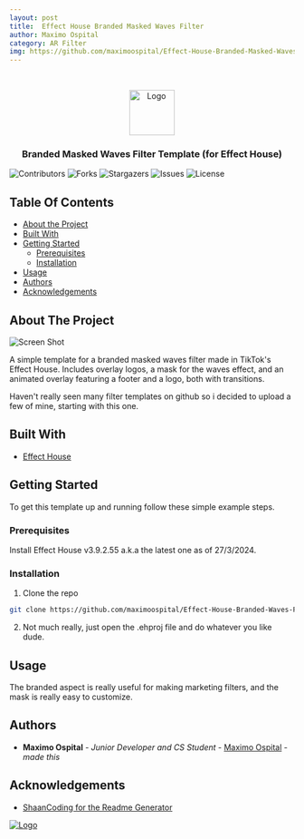 ```yaml
---
layout: post
title:  Effect House Branded Masked Waves Filter 
author: Maximo Ospital
category: AR Filter
img: https://github.com/maximoospital/Effect-House-Branded-Masked-Waves-Filter/raw/main/images/demo.gif
---
```


<br/>
<p align="center">
  <a href="https://github.com/maximoospital/Effect-House-Branded-Masked-Waves-Filter">
    <img src="images/icon.png" alt="Logo" width="80" height="80">
  </a>

  <h3 align="center">Branded Masked Waves Filter Template
(for Effect House)</h3>

</p>

![Contributors](https://img.shields.io/github/contributors/maximoospital/Effect-House-Branded-Masked-Waves-Filter?color=dark-green) ![Forks](https://img.shields.io/github/forks/maximoospital/Effect-House-Branded-Masked-Waves-Filter?style=social) ![Stargazers](https://img.shields.io/github/stars/maximoospital/Effect-House-Branded-Masked-Waves-Filter?style=social) ![Issues](https://img.shields.io/github/issues/maximoospital/Effect-House-Branded-Masked-Waves-Filter) ![License](https://img.shields.io/github/license/maximoospital/Effect-House-Branded-Masked-Waves-Filter) 

## Table Of Contents

* [About the Project](#about-the-project)
* [Built With](#built-with)
* [Getting Started](#getting-started)
  * [Prerequisites](#prerequisites)
  * [Installation](#installation)
* [Usage](#usage)
* [Authors](#authors)
* [Acknowledgements](#acknowledgements)

## About The Project

![Screen Shot](images/demo.gif)

A simple template for a branded masked waves filter made in TikTok's Effect House. Includes overlay logos, a mask for the waves effect, and an animated overlay featuring a footer and a logo, both with transitions.

Haven't really seen many filter templates on github so i decided to upload a few of mine, starting with this one.

## Built With



* [Effect House](https://effecthouse.tiktok.com/)

## Getting Started

To get this template up and running follow these simple example steps.

### Prerequisites

Install Effect House v3.9.2.55 a.k.a the latest one as of 27/3/2024.

### Installation

1. Clone the repo
```sh
git clone https://github.com/maximoospital/Effect-House-Branded-Waves-Filter.git
```

2. Not much really, just open the .ehproj file and do whatever you like dude.

## Usage

The branded aspect is really useful for making marketing filters, and the mask is really easy to customize.

## Authors

* **Maximo Ospital** - *Junior Developer and CS Student* - [Maximo Ospital](https://github.com/maximoospital) - *made this*

## Acknowledgements

* [ShaanCoding for the Readme Generator](https://github.com/ShaanCoding/)

[![Logo](https://i.imgur.com/XlF4lM5.png)](https://github.com/maximoospital) 
